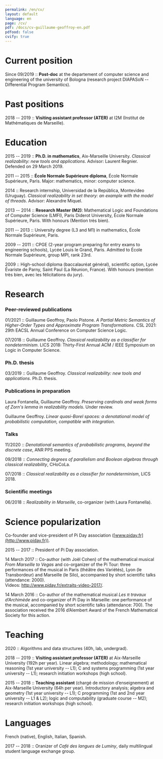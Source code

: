 ```yaml
---
permalink: /en/cv/
layout: default
language: en
page: /cv/
pdf: /docs/cv-guillaume-geoffroy-en.pdf
pdfood: false
cvify: true
---
```


Current position
================

Since 09/2019 :: **Post-doc** at the departement of computer science and engineering of the university of Bologna (research project DIAPASoN -- Differential Program Semantics).

Past positions
================

2018 -- 2019 :: **Visiting assistant professor (ATER)** at I2M (Institut de Mathématiques de Marseille).

Education
=========

2015 -- 2019 :: **Ph.D. in mathematics**, Aix-Marseille University. *Classical realizability: new tools and applications*. Advisor: Laurent Regnier. Defended on 29 March 2019.

2011 -- 2015 :: **École Normale Supérieure diploma**, École Normale Supérieure, Paris. Major: mathematics, minor: computer science.

2014 :: Research internship, Universidad de la República, Montevideo (Uruguay). *Classical realizability in set theory: an example with the model of threads*. Advisor: Alexandre Miquel. 

2013 -- 2014 :: **Research Master (M2)**: Mathematical Logic and Foundations of Computer Science (LMFI), Paris Diderot University, École Normale Supérieure, Paris. With honours (Mention très bien).

2011 -- 2013 :: University degree (L3 and M1) in mathematics, École Normale Supérieure, Paris. 

2009 -- 2011 :: CPGE (2-year program preparing for entry exams to engineering schools), Lycée Louis le Grand, Paris. Admitted to École Normale Supérieure, group MPI, rank 23rd.

2009 :: High-school diploma (baccalauréat général), scientific option, Lycée Évariste de Parny, Saint Paul (La Réunion, France). With honours (mention très bien, avec les félicitations du jury). 
 
Research
========

### Peer-reviewed publications

01/2021 :: Guillaume Geoffroy, Paolo Pistone. *A Partial Metric Semantics of Higher-Order Types and Approximate Program Transformations*. CSL 2021: 29th EACSL Annual Conference on Computer Science Logic.

07/2018 :: Guillaume Geoffroy. *Classical realizability as a classifier for nondeterminism*. LICS 2018: Thirty-First Annual ACM / IEEE Symposium on Logic in Computer Science.
 
### Ph.D. thesis

03/2019 :: Guillaume Geoffroy. *Classical realizability: new tools and applications*. Ph.D. thesis.
 
### Publications in preparation 

Laura Fontanella, Guillaume Geoffroy. *Preserving cardinals and weak forms of Zorn's lemma in realizability models*. Under review.

Guillaume Geoffroy. *Linear quasi-Borel spaces: a denotational model of probabilistic computation, compatible with integration*.

### Talks

11/2020 ::  *Denotational semantics of probabilistic programs, beyond the discrete case*, ANR PPS meeting.

09/2018 :: *Connecting degrees of parallelism and Boolean algebras through classical realizability*, CHoCoLa.

07/2018 :: *Classical realizability as a classifier for nondeterminism*, LICS 2018.

### Scientific meetings

06/2018 :: *Realizability in Marseille*, co-organizer (with Laura Fontanella).

Science popularization
======================

Co-founder and vice-president of Pi Day association ([www.piday.fr](http://www.piday.fr)).
    
2015 -- 2017 :: President of Pi Day association.
 
14 March 2017 :: Co-author (with Joël Cohen) of the mathematical musical *From Marseille to Vegas* and co-organizer of the Pi Tour: three performances of the musical in Paris (théâtre des Variétés), Lyon (le Transbordeur) and Marseille (le Silo), accompanied by short scientific talks (attendance: 2000).<BR> Videos: <http://www.piday.fr/extraits-video-2017/>.

14 March 2016 :: Co-author of the mathematical musical *Les π travaux d’Archimède* and co-organizer of Pi Day in Marseille: one performance of the musical, accompanied by short scientific talks (attendance: 700). The association received the 2016 d’Alembert Award of the French Mathematical Society for this action.

Teaching 
========

2020 :: Algorithms and data structures (40h, lab, undergrad).

2018 -- 2019 :: **Visiting assistant professor (ATER)** at Aix-Marseille University (192h per year). Linear algebra; methodology; mathematical reasoning (1st year university -- L1); C and systems programming (1st year university -- L1); research initiation workshops (high school).

2015 -- 2018 :: **Teaching assistant** (chargé de mission d’enseignement) at Aix-Marseille University (64h per year). Introductory analysis; algebra and geometry (1st year university -- L1); C programming (1st and 2nd year university -- L1 & L2); logic and computability (graduate course -- M2); research initiation workshops (high school). 

Languages
=========

French (native), English, Italian, Spanish.

2017 -- 2018 :: Oranizer of *Café des langues de Luminy*, daily multilingual student language exchange group.
